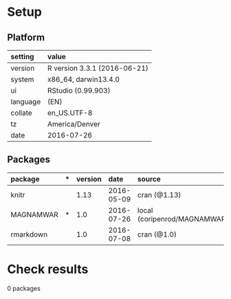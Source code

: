 # Setup

## Platform

|setting  |value                        |
|:--------|:----------------------------|
|version  |R version 3.3.1 (2016-06-21) |
|system   |x86_64, darwin13.4.0         |
|ui       |RStudio (0.99.903)           |
|language |(EN)                         |
|collate  |en_US.UTF-8                  |
|tz       |America/Denver               |
|date     |2016-07-26                   |

## Packages

|package   |*  |version |date       |source                          |
|:---------|:--|:-------|:----------|:-------------------------------|
|knitr     |   |1.13    |2016-05-09 |cran (@1.13)                    |
|MAGNAMWAR |*  |1.0     |2016-07-26 |local (coripenrod/MAGNAMWAR@NA) |
|rmarkdown |   |1.0     |2016-07-08 |cran (@1.0)                     |

# Check results
0 packages



